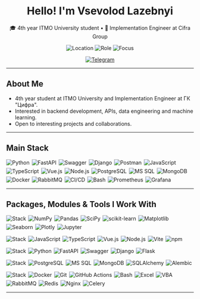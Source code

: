 <!--

**VsevolodLazebnyi/VsevolodLazebnyi** is a ✨ _special_ ✨ repository because its `README.md` (this file) appears on your GitHub profile.

-->

<div align="center">

  <h1>Hello! I'm Vsevolod Lazebnyi</h1>
  <p>🎓 4th year ITMO University student • 💼 Implementation Engineer at Cifra Group</p>

  <p>
    <img alt="Location" src="https://img.shields.io/badge/Location-Russia-555?style=for-the-badge">
    <img alt="Role" src="https://img.shields.io/badge/Role-Implementation%20Engineer-0A66C2?style=for-the-badge">
    <img alt="Focus" src="https://img.shields.io/badge/Focus-Backend%20%7C%20ML%20%7C%20Data-6C5CE7?style=for-the-badge">
  </p>
  
  [![Telegram](https://img.shields.io/badge/Telegram-26A5E4?logo=telegram&logoColor=white)](https://t.me/vllazebnyi)
  
</div>

---

## About Me

- 4th year student at ITMO University and Implementation Engineer at ГК "Цифра".
- Interested in backend development, APIs, data engineering and machine learning.
- Open to interesting projects and collaborations.

---
## Main Stack

<div style="display: flex; flex-wrap: wrap; gap: 6px; margin-bottom: 15px;">
  <img alt="Python" src="https://img.shields.io/badge/-Python-ffbc03?&logo=Python&style=for-the-badge" />
  <img alt="FastAPI" src="https://img.shields.io/badge/FastAPI-005571?style=for-the-badge&logo=fastapi" />
  <img alt="Swagger" src="https://img.shields.io/badge/Swagger-85EA2D?logo=swagger&logoColor=black&style=for-the-badge">
  <img alt="Django" src="https://img.shields.io/badge/Django-092E20?logo=django&logoColor=white&style=for-the-badge">
  <img alt="Postman" src="https://img.shields.io/badge/Postman-FF6C37?style=for-the-badge&logo=Postman&logoColor=white">
  <img alt="JavaScript" src="https://img.shields.io/badge/JavaScript-F7DF1E?logo=javascript&logoColor=black&style=for-the-badge">
  <img alt="TypeScript" src="https://img.shields.io/badge/TypeScript-3178C6?logo=typescript&logoColor=white&style=for-the-badge">
  <img alt="Vue.js" src="https://img.shields.io/badge/Vue.js-4FC08D?logo=vuedotjs&logoColor=white&style=for-the-badge">
  <img alt="Node.js" src="https://img.shields.io/badge/Node.js-339933?logo=nodedotjs&logoColor=white&style=for-the-badge">
  <img alt="PostgreSQL" src="https://img.shields.io/badge/postgres-%23316192.svg?style=for-the-badge&logo=postgresql&logoColor=white">
  <img alt="MS SQL" src="https://img.shields.io/badge/MS%20SQL-CC2927?logo=microsoftsqlserver&logoColor=white&style=for-the-badge">
  <img alt="MongoDB" src="https://img.shields.io/badge/MongoDB-47A248?logo=mongodb&logoColor=white&style=for-the-badge">
  <img alt="Docker" src="https://img.shields.io/badge/-Docker-46a2f1?&style=for-the-badge&logo=docker&logoColor=white" />
  <img alt="RabbitMQ" src="https://img.shields.io/badge/RabbitMQ-FF6600?logo=rabbitmq&logoColor=white&style=for-the-badge">
  <img alt="CI/CD" src="https://img.shields.io/badge/CI/CD-2088FF?logo=githubactions&logoColor=white&style=for-the-badge">
  <img alt="Bash" src="https://img.shields.io/badge/Bash-%23121011.svg?style=for-the-badge&logo=gnu-bash&logoColor=white">
  <img alt="Prometheus" src="https://img.shields.io/badge/Prometheus-E6522C?style=for-the-badge&logo=Prometheus&logoColor=white">
  <img alt="Grafana" src="https://img.shields.io/badge/Grafana-F2F4F9?style=for-the-badge&logo=grafana&logoColor=orange&labelColor=F2F4F9">
  
</div>

---

## Packages, Modules & Tools I Work With

<div style="display: flex; flex-wrap: wrap; gap: 6px; margin-bottom: 15px;">
  <img alt="Stack" src="https://img.shields.io/badge/1.-ML%20/%20Data-0A66C2?style=for-the-badge">
  <img alt="NumPy" src="https://img.shields.io/badge/numpy-%23013243.svg?&style=for-the-badge&logo=numpy&logoColor=white">
  <img alt="Pandas" src="https://img.shields.io/badge/pandas-%23150458.svg?style=for-the-badge&logo=pandas&logoColor=white">
  <img alt="SciPy" src="https://img.shields.io/badge/SciPy-8CAAE6?logo=scipy&logoColor=black&style=for-the-badge">
  <img alt="scikit-learn" src="https://img.shields.io/badge/scikit_learn-F7931E?style=for-the-badge&logo=scikit-learn&logoColor=white">
  <img alt="Matplotlib" src="https://img.shields.io/badge/Matplotlib-%23eeeeee.svg?style=for-the-badge&logo=Matplotlib&logoColor=blue">
  <img alt="Seaborn" src="https://img.shields.io/badge/Seaborn-4C72B0?logo=seaborn&logoColor=white&style=for-the-badge">
  <img alt="Plotly" src="https://img.shields.io/badge/Plotly-3F4F75?logo=plotly&logoColor=white&style=for-the-badge">
  <img alt="Jupyter" src="https://img.shields.io/badge/jupyter-%23FA0F00.svg?style=for-the-badge&logo=jupyter&logoColor=white">
</div>

<div style="display: flex; flex-wrap: wrap; gap: 6px; margin-bottom: 15px;">
  <img alt="Stack" src="https://img.shields.io/badge/2.-Frontend-0A66C2?style=for-the-badge">
  <img alt="JavaScript" src="https://img.shields.io/badge/JavaScript-F7DF1E?logo=javascript&logoColor=black&style=for-the-badge">
  <img alt="TypeScript" src="https://img.shields.io/badge/TypeScript-3178C6?logo=typescript&logoColor=white&style=for-the-badge">
  <img alt="Vue.js" src="https://img.shields.io/badge/Vue.js-4FC08D?logo=vuedotjs&logoColor=white&style=for-the-badge">
  <img alt="Node.js" src="https://img.shields.io/badge/Node.js-339933?logo=nodedotjs&logoColor=white&style=for-the-badge">
  <img alt="Vite" src="https://img.shields.io/badge/Vite-646CFF?logo=vite&logoColor=white&style=for-the-badge">
  <img alt="npm" src="https://img.shields.io/badge/npm-CB3837?logo=npm&logoColor=white&style=for-the-badge">
</div>

<div style="display: flex; flex-wrap: wrap; gap: 6px; margin-bottom: 15px;">
  <img alt="Stack" src="https://img.shields.io/badge/3.-Backend-0A66C2?style=for-the-badge">
  <img alt="Python" src="https://img.shields.io/badge/-Python-ffbc03?&logo=Python&style=for-the-badge" />
  <img alt="FastAPI" src="https://img.shields.io/badge/FastAPI-005571?style=for-the-badge&logo=fastapi" />
  <img alt="Swagger" src="https://img.shields.io/badge/Swagger-85EA2D?logo=swagger&logoColor=black&style=for-the-badge">
  <img alt="Django" src="https://img.shields.io/badge/Django-092E20?logo=django&logoColor=white&style=for-the-badge">
  <img alt="Flask" src="https://img.shields.io/badge/flask-%23000.svg?style=for-the-badge&logo=flask&logoColor=white">
</div>

<div style="display: flex; flex-wrap: wrap; gap: 6px; margin-bottom: 15px;">
  <img alt="Stack" src="https://img.shields.io/badge/4.-Databases%20&%20Migrations-0A66C2?style=for-the-badge">
  <img alt="PostgreSQL" src="https://img.shields.io/badge/postgres-%23316192.svg?style=for-the-badge&logo=postgresql&logoColor=white">
  <img alt="MS SQL" src="https://img.shields.io/badge/MS%20SQL-CC2927?logo=microsoftsqlserver&logoColor=white&style=for-the-badge">
  <img alt="MongoDB" src="https://img.shields.io/badge/MongoDB-47A248?logo=mongodb&logoColor=white&style=for-the-badge">
  <img alt="SQLAlchemy" src="https://img.shields.io/badge/SQLAlchemy-D71F00?logo=sqlalchemy&logoColor=white&style=for-the-badge">
  <img alt="Alembic" src="https://img.shields.io/badge/Alembic-333333?logoColor=white&style=for-the-badge">
</div>

<div style="display: flex; flex-wrap: wrap; gap: 6px; margin-bottom: 15px;">
  <img alt="Stack" src="https://img.shields.io/badge/5.-Infrastructure%20&%20Tools-0A66C2?style=for-the-badge">
  <img alt="Docker" src="https://img.shields.io/badge/-Docker-46a2f1?&style=for-the-badge&logo=docker&logoColor=white" />
  <img alt="Git" src="https://img.shields.io/badge/-Git-F05032?&style=for-the-badge&logo=git&logoColor=white" />
  <img alt="GitHub Actions" src="https://img.shields.io/badge/GitHub%20Actions-2088FF?logo=githubactions&logoColor=white&style=for-the-badge">
  <img alt="Bash" src="https://img.shields.io/badge/shell_script-%23121011.svg?style=for-the-badge&logo=gnu-bash&logoColor=white">
  <img alt="Excel" src="https://img.shields.io/badge/Excel-217346?logo=microsoftexcel&logoColor=white&style=for-the-badge">
  <img alt="VBA" src="https://img.shields.io/badge/VBA-5C2D91?logo=visualbasic&logoColor=white&style=for-the-badge">
  <img alt="RabbitMQ" src="https://img.shields.io/badge/RabbitMQ-FF6600?logo=rabbitmq&logoColor=white&style=for-the-badge">
  <img alt="Redis" src="https://img.shields.io/badge/redis-%23DD0031.svg?&style=for-the-badge&logo=redis&logoColor=white">
  <img alt="Nginx" src="https://img.shields.io/badge/Nginx-009639?logo=nginx&logoColor=white&style=for-the-badge">
  <img alt="Celery" src="https://img.shields.io/badge/Celery-37814A?logo=celery&logoColor=white&style=for-the-badge">
</div>

---

<!-- Pinned Projects block: add when ready -->
<!--
## 🚀 Pinned Projects

- [Project 1](link) — short description (stack)
- [Project 2](link) — short description (stack)
- [Project 3](link) — short description (stack)
-->

<!-- Contacts (optional) -->
<!--
## Contacts

[![Telegram](https://img.shields.io/badge/Telegram-26A5E4?logo=telegram&logoColor=white)](https://t.me/your_handle)
[![Email](https://img.shields.io/badge/Email-EB4432?logo=gmail&logoColor=white)](mailto:you@example.com)
[![LinkedIn](https://img.shields.io/badge/LinkedIn-0A66C2?logo=linkedin&logoColor=white)](https://linkedin.com/in/your_profile)
-->

